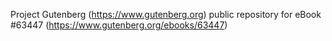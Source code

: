 Project Gutenberg (https://www.gutenberg.org) public repository for
eBook #63447 (https://www.gutenberg.org/ebooks/63447)
